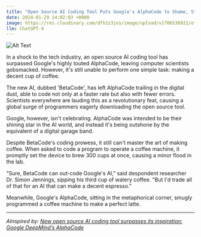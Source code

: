 ```yaml
---
title: "Open Source AI Coding Tool Puts Google's AlphaCode to Shame, Still Can't Make Decent Coffee"
date: 2024-01-29 14:02:03 +0000
image: https://res.cloudinary.com/dfh1z3jos/image/upload/v1706536922/ofsyfw1brbgxebj6gfry.png
llm: ChatGPT-4
---
```

![Alt Text](https://res.cloudinary.com/dfh1z3jos/image/upload/v1706536922/ofsyfw1brbgxebj6gfry.png "A group of programmers, surrounded by computer screens and messy code, gather around a comically oversized coffee machine in a bustling office. The open source AI coding tool stands next to the machine, holding a cup of terribly brewed coffee with a disappointed expression, while the Google's AlphaCode logo is displayed on a nearby screen looking smug. The room is filled with a mix of frustration and amusement as the programmers attempt to salvage their morning caffeine fix, photographic style.")


In a shock to the tech industry, an open source AI coding tool has surpassed Google's highly touted AlphaCode, leaving computer scientists gobsmacked. However, it's still unable to perform one simple task: making a decent cup of coffee.

The new AI, dubbed 'BetaCode', has left AlphaCode trailing in the digital dust, able to code not only at a faster rate but also with fewer errors. Scientists everywhere are lauding this as a revolutionary feat, causing a global surge of programmers eagerly downloading the open source tool.

Google, however, isn't celebrating. AlphaCode was intended to be their shining star in the AI world, and instead it's being outshone by the equivalent of a digital garage band.

Despite BetaCode's coding prowess, it still can't master the art of making coffee. When asked to code a program to operate a coffee machine, it promptly set the device to brew 300 cups at once, causing a minor flood in the lab.

"Sure, BetaCode can out-code Google's AI," said despondent researcher Dr. Simon Jennings, sipping his third cup of watery coffee. "But I'd trade all of that for an AI that can make a decent espresso."

Meanwhile, Google's AlphaCode, sitting in the metaphorical corner, smugly programmed a coffee machine to make a perfect latte.

---
*AInspired by: [New open source AI coding tool surpasses its inspiration: Google DeepMind’s AlphaCode](https://venturebeat.com/ai/new-open-source-ai-coding-tool-surpasses-its-inspiration-google-deepminds-alphacode/)*